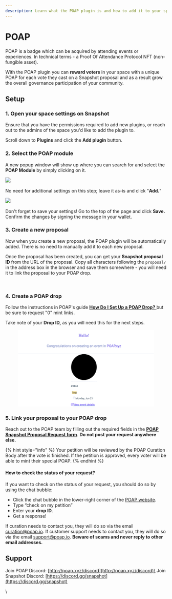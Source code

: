 ```yaml
---
description: Learn what the POAP plugin is and how to add it to your space.
---
```


# POAP

POAP is a badge which can be acquired by attending events or experiences. In technical terms - a Proof Of Attendance Protocol NFT (non-fungible asset).

With the POAP plugin you can **reward voters** in your space with a unique POAP for each vote they cast on a Snapshot proposal and as a result grow the overall governance participation of your community.

## Setup

### 1. Open your space settings on Snapshot <a href="#h_48e007c7d3" id="h_48e007c7d3"></a>

Ensure that you have the permissions required to add new plugins, or reach out to the admins of the space you'd like to add the plugin to.

Scroll down to **Plugins** and click the **Add plugin** button.

### 2. Select the POAP module

A new popup window will show up where you can search for and select the **POAP Module** by simply clicking on it.

![](https://poap.intercom-attachments-1.com/i/o/443038277/66366d4057ae67afb39c575a/1-AkXU0CT4GHBemGl8Qq5z2Q.png)

No need for additional settings on this step; leave it as-is and click "**Add.**"

![](https://poap.intercom-attachments-1.com/i/o/443038294/b8903cd4670d1c40d980c707/1-F5jbklz3\_c0Ue-GkbOP0-g.png)

Don't forget to save your settings! Go to the top of the page and click **Save.** Confirm the changes by signing the message in your wallet.

### 3. Create a new proposal <a href="#h_87ff015410" id="h_87ff015410"></a>

Now when you create a new proposal, the POAP plugin will be automatically added. There is no need to manually add it to each new proposal.

Once the proposal has been created, you can get your **Snapshot proposal ID** from the URL of the proposal. Copy all characters following the `proposal/` in the address box in the browser and save them somewhere - you will need it to link the proposal to your POAP drop.

<figure><img src="https://poap.intercom-attachments-1.com/i/o/443038303/ba9a6a391b318a7854d11416/1-dwgU5p639Np9QVsdIHGEtQ.png" alt=""><figcaption></figcaption></figure>

### 4. Create a POAP drop <a href="#h_0f06ce9fe9" id="h_0f06ce9fe9"></a>

Follow the instructions in POAP's guide [**How Do I Set Up a POAP Drop?** ](https://poap.zendesk.com/hc/en-us/articles/9702718846989)but be sure to request "0" mint links.

Take note of your **Drop ID,** as you will need this for the next steps.

<figure><img src="../../.gitbook/assets/image (120).png" alt=""><figcaption></figcaption></figure>

### 5. Link your proposal to your POAP drop

Reach out to the POAP team by filling out the required fields in the [**POAP Snapshot Proposal Request form**](https://poap.typeform.com/to/T9GbvOZD). **Do not post your request anywhere else.**

{% hint style="info" %}
Your petition will be reviewed by the POAP Curation Body after the vote is finished. If the petition is approved, every voter will be able to mint their special POAP.
{% endhint %}

#### How to check the status of your request?

If you want to check on the status of your request, you should do so by using the chat bubble:

* Click the chat bubble in the lower-right corner of the [POAP website](https://poap.xyz/).
* Type “check on my petition”
* Enter your **drop ID**.
* Get a response!

If curation needs to contact you, they will do so via the email curation@poap.io. If customer support needs to contact you, they will do so via the email support@poap.io. **Beware of scams and never reply to other email addresses.**

## Support

Join POAP Discord: [http://poap.xyz/discord](http://poap.xyz/discord)\
Join Snapshot Discord: [https://discord.gg/snapshot](https://discord.gg/snapshot)

\\
